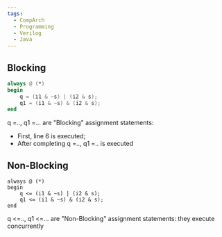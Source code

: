 ```yaml
---
tags:
  - CompArch
  - Programming
  - Verilog
  - Java
---
```

## Blocking
``` Verilog
always @ (*)
begin
	q = (i1 & ~s) | (i2 & s);
	q1 = (i1 & ~s) & (i2 & s);
end
```
q =.., q1 =... are "Blocking" assignment statements:
- First, line 6 is executed;
- After completing q =.., q1 =.. is executed
## Non-Blocking
```
always @ (*)
begin
	q <= (i1 & ~s) | (i2 & s);
	q1 <= (i1 & ~s) & (i2 & s);
end
```
q <=.., q1 <=... are "Non-Blocking" assignment statements:
	they execute concurrently